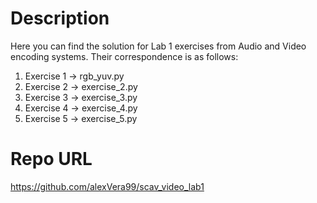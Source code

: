 # Description
Here you can find the solution for Lab 1 exercises from Audio and Video 
encoding systems. Their correspondence is as follows:
1. Exercise 1 -> rgb_yuv.py
2. Exercise 2 -> exercise_2.py
3. Exercise 3 -> exercise_3.py
4. Exercise 4 -> exercise_4.py
5. Exercise 5 -> exercise_5.py

# Repo URL
https://github.com/alexVera99/scav_video_lab1